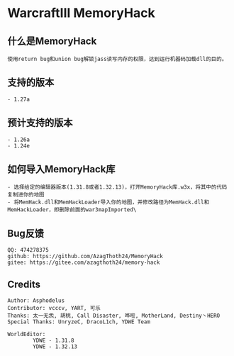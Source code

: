 # WarcraftIII MemoryHack

## 什么是MemoryHack
    使用return bug和union bug解锁jass读写内存的权限，达到运行机器码加载dll的目的。

## 支持的版本
    - 1.27a

## 预计支持的版本
    - 1.26a
    - 1.24e

## 如何导入MemoryHack库
    - 选择给定的编辑器版本(1.31.8或者1.32.13)，打开MemoryHack库.w3x，将其中的代码复制进你的地图
    - 将MemHack.dll和MemHackLoader导入你的地图，并修改路径为MemHack.dll和MemHackLoader，即删除前面的war3mapImported\

## Bug反馈
    QQ: 474278375
    github: https://github.com/AzagThoth24/MemoryHack
    gitee: https://gitee.com/azagthoth24/memory-hack

## Credits
    Author: Asphodelus
    Contributor: vcccv, YART, 可乐
    Thanks: 太一无炁, 胡桃, Call Disaster, 哗啦, MotherLand, Destiny丶HERO
    Special Thanks: UnryzeC, DracoL1ch, YDWE Team

    WorldEditor: 
            YDWE - 1.31.8
            YDWE - 1.32.13

